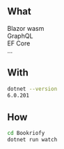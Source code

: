 ## What
Blazor wasm  
GraphQL  
EF Core  
...

## With
```bash
dotnet --version
6.0.201
```

## How
```bash
cd Bookriofy
dotnet run watch
```
